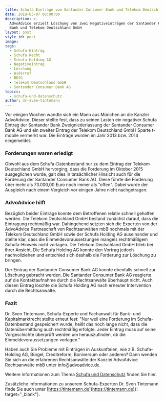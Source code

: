 ```yaml
---
title: Schufa Einträge von Santander Consumer Bank und Telekom Deutschland gelöscht
date: 2018-03-07 00:00:00
description: >-
  AdvoAdvice erzielt Löschung von zwei Negativeinträgen der Santander Consumer
  Bank und Telekom Deutschland GmbH
layout: post
style_id: post
image:
tags:
  - Schufa-Eintrag
  - Schufa Recht
  - Schufa Holding AG
  - Negativeintrag
  - Löschung
  - Widerruf
  - BDSG
  - Telekom Deutschland GmbH
  - Santander Consumer Bank AG
topics:
  - schufa-und-datenschutz
author: dr-sven-tintemann
---
```

Vor einigen Wochen wandte sich ein Mann aus München an die Kanzlei AdvoAdvice. Dieser stellte fest, dass zu seinen Lasten ein negativer Schufa Eintrag der Santander Bank Zweigniederlassung der Santander Consumer Bank AG und ein zweiter Eintrag der Telekom Deutschland GmbH Sparte t-mobile vermerkt war. Die Einträge wurden im Jahr 2013 bzw. 2014 eingemeldet.

### Forderungen waren erledigt

Obwohl aus dem Schufa-Datenbestand nur zu dem Eintrag der Telekom Deutschland GmbH hervorging, dass die Forderung im Oktober 2015 ausgeglichen wurde, galt dies in tatsächlicher Hinsicht auch für die Forderung der Santander Consumer Bank AG. Diese führte die Forderung über mehr als 73.000,00 Euro noch immer als "offen". Dabei wurde der Ausgleich nach einem Vergleich vor einigen Jahre nicht nachgetragen.

### AdvoAdvice hilft

Bezüglich beider Einträge konnte dem Betroffenen relativ schnell geholfen werden. Die Telekom Deutschland GmbH bestand zunächst darauf, dass die Eintragung rechtmäßig war. Dahingehend setzten sich die Experten von der AdvoAdvice Partneschaft von Rechtsanwälten mbB nochmals mit der Telekom Deutschland GmbH sowie der Schufa Holding AG auseinander und stellte klar, dass die Einmeldevoraussetzungen mangels rechtmäßigem Schufa-Hinweis nicht vorlagen. Die Telekom Deutschland GmbH blieb bei ihrer Ansicht. Die Schufa Holding AG konnte den Vortrag jedoch nachvollziehen und entschied sich deshalb die Forderung zur Löschung zu bringen.

Der Eintrag der Santander Consumer Bank AG konnte ebenfalls schnell zur Löschung gebracht werden. Die Santander Consumer Bank AG reagierte auf die Kontaktaufnahme durch die Rechtsanwälte überhaupt nicht. Auch diesen Eintrag löschte die Schufa Holding AG nach erneuter Intervention durch die Rechtsanwälte.

### Fazit

Dr. Sven Tintemann, Schufa-Experte und Fachanwalt für Bank- und Kapitalmarktrecht stellte erneut fest: "Nur weil eine Forderung im Schufa-Datenbestand gespeichert wurde, heißt das noch lange nicht, dass die Datenübermittlung auch rechtmäßig erfolgte. Jeder Eintrag muss auf seine Vorgeschichte überprüft werden um herauszufinden, ob die Einmeldevoraussetzungen vorlagen."

Haben auch Sie Probleme mit Einträgen in Auskunfteien, wie z.B. Schufa-Holding AG, Bürgel, Creditreform, Boniversum oder anderen? Dann wenden Sie sich an die erfahrenen Rechtsanwälte der Kanzlei AdvoAdvice Rechtsanwälte mbB unter [info@advoadvice.de](mailto:info@advoadvice.de).

Weitere Informationen zum Thema [Schufa und Datenschutz](/themen/schufa-und-datenschutz/)&nbsp;finden Sie hier.&nbsp;

Zusätzliche Informationen zu unserem Schufa-Experten Dr. Sven Tintemann finde Sie auch unter [https://tintemann.de](https://tintemann.de){: target="_blank"}.